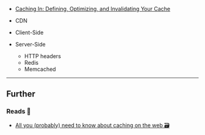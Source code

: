 - [Caching In: Defining, Optimizing, and Invalidating Your Cache](https://stack.convex.dev/caching-in)

- CDN
- Client-Side
- Server-Side
    - HTTP headers
    - Redis
    - Memcached


---
## Further

### Reads 📄

- [All you (probably) need to know about caching on the web 🗃](https://dev.to/enterspeed/all-you-probably-need-to-know-about-caching-on-the-web-4loa)